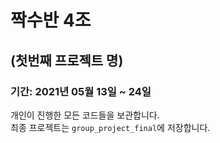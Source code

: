# 짝수반 4조
## (첫번째 프로젝트 명)
### 기간: 2021년 05월 13일 ~ 24일

개인이 진행한 모든 코드들을 보관합니다.\
최종 프로젝트는 `group_project_final`에 저장합니다.
